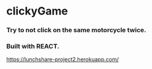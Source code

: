# clickyGame

### Try to not click on the same motorcycle twice.
### Built with REACT.

https://lunchshare-project2.herokuapp.com/
